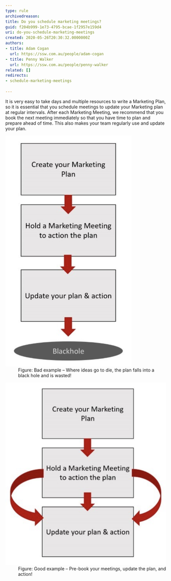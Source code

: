 ```yaml
---
type: rule
archivedreason: 
title: Do you schedule marketing meetings?
guid: f204b999-1e73-4795-bcae-1f2957e159d4
uri: do-you-schedule-marketing-meetings
created: 2020-05-26T20:30:32.0000000Z
authors:
- title: Adam Cogan
  url: https://ssw.com.au/people/adam-cogan
- title: Penny Walker
  url: https://ssw.com.au/people/penny-walker
related: []
redirects:
- schedule-marketing-meetings

---
```


It is very easy to take days and multiple resources to write a Marketing Plan, so it is essential that you schedule meetings to update your Marketing plan at regular intervals. After each Marketing Meeting, we recommend that you book the next meeting immediately so that you have time to plan and prepare ahead of time. This also makes your team regularly use and update your plan.

<!--endintro-->
<dl class="badImage"><dt><img src="mkt-plan-bad.png" alt="mkt-plan-bad.png"></dt><dd>Figure: Bad example – Where ideas go to die, the plan falls into a black hole and is wasted!</dd></dl><dl class="goodImage"><dt><img src="Screen Shot 2020-05-26 at 3.08.24 PM.png" alt="mkt-plan-good.png"></dt><dd>Figure: Good example – Pre-book your meetings, update the plan, and action!</dd></dl>
